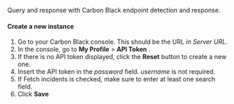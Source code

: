 Query and response with Carbon Black endpoint detection and response.

#### Create a new instance
1. Go to your Carbon Black console. This should be the URL in *Server URL*.
2. In the console, go to **My Profile** > **API Token** .
3. If there is no API token displayed, click the **Reset** button to create a new one.
4. Insert the API token in the *password* field. *username* is not required.
5. If Fetch incidents is checked, make sure to enter at least one search field.
6. Click **Save**
 
